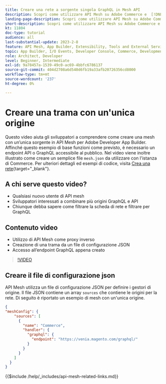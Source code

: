 ```yaml
---
title: Creare una rete a sorgente singola GraphQL in Mesh API
description: Scopri come utilizzare API Mesh su Adobe Commerce e  [!DNL Adobe App Builder]. Scopri come creare una rete con una sola origine.
landing-page-description: Scopri come utilizzare API Mesh su Adobe Commerce e  [!DNL Adobe App Builder]. Scopri come creare una rete con una sola origine.
short-description: Scopri come utilizzare API Mesh su Adobe Commerce e  [!DNL Adobe App Builder]. Scopri come creare una rete con una sola origine.
kt: 11804
doc-type: tutorial
audience: all
last-substantial-update: 2023-2-8
feature: API Mesh, App Builder, Extensibility, Tools and External Services, Backend Development
topic: App Builder, I/O Events, Developer Console, Commerce, Development, Integrations
role: Architect, Developer
level: Beginner, Intermediate
exl-id: 9a78457a-1539-49c0-ac69-4bbfc6786137
source-git-commit: 404d2708a6d540d6fb19a33afb20726356cd8000
workflow-type: tm+mt
source-wordcount: '237'
ht-degree: 0%

---
```


# Creare una trama con un&#39;unica origine

Questo video aiuta gli sviluppatori a comprendere come creare una mesh con un’unica sorgente in API Mesh per Adobe Developer App Builder. Affinché questo esempio di base funzioni come previsto, è necessario un endpoint API o GraphQL accessibile al pubblico. Nel video viene inoltre illustrato come creare un semplice file `mesh.json` da utilizzare con l&#39;istanza di Commerce. Per ulteriori dettagli ed esempi di codice, visita [Crea una rete](https://developer.adobe.com/graphql-mesh-gateway/gateway/create-mesh/#create-a-mesh-1){target="_blank"}.

## A chi serve questo video?

* Qualsiasi nuovo utente di API mesh
* Sviluppatori interessati a combinare più origini GraphQL e API
* Chiunque debba sapere come filtrare la scheda di rete e filtrare per GraphQL

## Contenuto video

* Utilizzo di API Mesh come proxy inverso
* Creazione di una trama da un file di configurazione JSON
* Accesso all’endpoint GraphQL appena creato

>[!VIDEO](https://video.tv.adobe.com/v/3419720?quality=12&learn=on&captions=ita)

## Creare il file di configurazione json

API Mesh utilizza un file di configurazione JSON per definire i gestori di origine. Il file JSON contiene un array `sources` che contiene le origini per la rete. Di seguito è riportato un esempio di mesh con un&#39;unica origine.

```json
{
"meshConfig": {
    "sources": [
      {
        "name": "Commerce",
        "handler": {
          "graphql": {
            "endpoint": "https://venia.magento.com/graphql/"
          }
        }
      }
    ]
  }
}
```

{{$include /help/_includes/api-mesh-related-links.md}}
